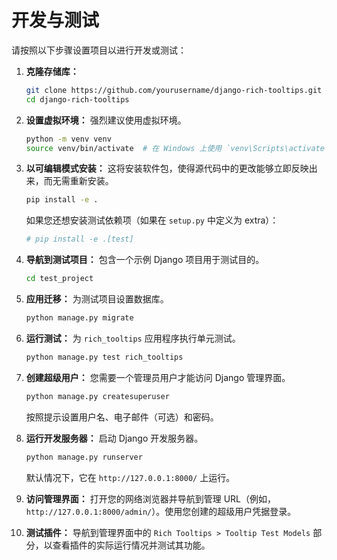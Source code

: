 # 开发与测试

请按照以下步骤设置项目以进行开发或测试：

1.  **克隆存储库：**
    ```bash
    git clone https://github.com/yourusername/django-rich-tooltips.git # 替换为实际 URL
    cd django-rich-tooltips
    ```

2.  **设置虚拟环境：**
    强烈建议使用虚拟环境。
    ```bash
    python -m venv venv
    source venv/bin/activate  # 在 Windows 上使用 `venv\Scripts\activate`
    ```

3.  **以可编辑模式安装：**
    这将安装软件包，使得源代码中的更改能够立即反映出来，而无需重新安装。
    ```bash
    pip install -e .
    ```
    如果您还想安装测试依赖项（如果在 `setup.py` 中定义为 extra）：
    ```bash
    # pip install -e .[test]
    ```

4.  **导航到测试项目：**
    包含一个示例 Django 项目用于测试目的。
    ```bash
    cd test_project
    ```

5.  **应用迁移：**
    为测试项目设置数据库。
    ```bash
    python manage.py migrate
    ```

6.  **运行测试：**
    为 `rich_tooltips` 应用程序执行单元测试。
    ```bash
    python manage.py test rich_tooltips
    ```

7.  **创建超级用户：**
    您需要一个管理员用户才能访问 Django 管理界面。
    ```bash
    python manage.py createsuperuser
    ```
    按照提示设置用户名、电子邮件（可选）和密码。

8.  **运行开发服务器：**
    启动 Django 开发服务器。
    ```bash
    python manage.py runserver
    ```
    默认情况下，它在 `http://127.0.0.1:8000/` 上运行。

9.  **访问管理界面：**
    打开您的网络浏览器并导航到管理 URL（例如，`http://127.0.0.1:8000/admin/`）。使用您创建的超级用户凭据登录。

10. **测试插件：**
    导航到管理界面中的 `Rich Tooltips > Tooltip Test Models` 部分，以查看插件的实际运行情况并测试其功能。

